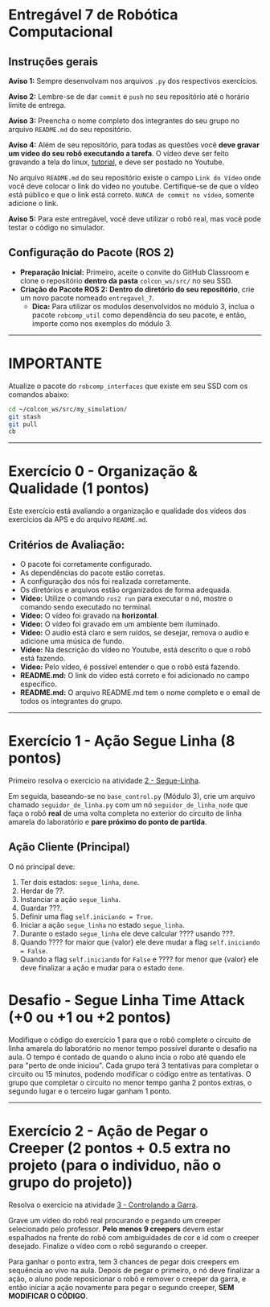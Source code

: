# Entregável 7 de Robótica Computacional

## Instruções gerais

**Aviso 1:** Sempre desenvolvam nos arquivos `.py` dos respectivos exercícios.

**Aviso 2:** Lembre-se de dar `commit` e `push` no seu repositório até o horário limite de entrega.

**Aviso 3:** Preencha o nome completo dos integrantes do seu grupo no arquivo `README.md` do seu repositório.

**Aviso 4:** Além de seu repositório, para todas as questões você **deve gravar um vídeo do seu robô executando a tarefa**. O vídeo deve ser feito gravando a tela do linux, [tutorial](https://insper.github.io/robotica-computacional/screen_record/), e deve ser postado no Youtube. 

No arquivo `README.md` do seu repositório existe o campo `Link do Vídeo` onde você deve colocar o link do video no youtube. Certifique-se de que o vídeo está público e que o link está correto. `NUNCA de commit no vídeo`, somente adicione o link.

**Aviso 5:** Para este entregável, você deve utilizar o robô real, mas você pode testar o código no simulador.

## Configuração do Pacote (ROS 2)

- **Preparação Inicial:** Primeiro, aceite o convite do GitHub Classroom e clone o repositório **dentro da pasta** `colcon_ws/src/` no seu SSD.
- **Criação do Pacote ROS 2:** **Dentro do diretório do seu repositório**, crie um novo pacote nomeado `entregavel_7`.
    - **Dica:** Para utilizar os modulos desenvolvidos no módulo 3, inclua o pacote `robcomp_util` como dependência do seu pacote, e então, importe como nos exemplos do módulo 3.

____________________________________________________________________
# **IMPORTANTE**
Atualize o pacote do `robcomp_interfaces` que existe em seu SSD com os comandos abaixo:
```bash
cd ~/colcon_ws/src/my_simulation/
git stash
git pull
cb
```
____________________________________________________________________

# Exercício 0 - Organização & Qualidade (1 pontos)
Este exercício está avaliando a organização e qualidade dos vídeos dos exercícios da APS e do arquivo `README.md`.

## Critérios de Avaliação:
* O pacote foi corretamente configurado.
* As dependências do pacote estão corretas.
* A configuração dos nós foi realizada corretamente.
* Os diretórios e arquivos estão organizados de forma adequada.
* **Vídeo:** Utilize o comando `ros2 run` para executar o nó, mostre o comando sendo executado no terminal.
* **Vídeo:** O vídeo foi gravado na **horizontal**.
* **Vídeo:** O vídeo foi gravado em um ambiente bem iluminado.
* **Vídeo:** O audio está claro e sem ruídos, se desejar, remova o audio e adicione uma música de fundo.
* **Vídeo:** Na descrição do vídeo no Youtube, está descrito o que o robô está fazendo.
* **Vídeo:** Pelo vídeo, é possível entender o que o robô está fazendo.
* **README.md:** O link do vídeo está correto e foi adicionado no campo específico.
* **README.md:** O arquivo README.md tem o nome completo e o email de todos os integrantes do grupo.

---

# Exercício 1 - Ação Segue Linha (8 pontos)
Primeiro resolva o exercicio na atividade [2 - Segue-Linha](https://insper.github.io/robotica-computacional/modulos/07-controle/atividades/2-seguelinha-proporcional/).

Em seguida, baseando-se no `base_control.py` (Módulo 3), crie um arquivo chamado `seguidor_de_linha.py` com um nó `seguidor_de_linha_node` que faça o robô **real** de uma volta completa no exterior do circuito de linha amarela do laboratório e **pare próximo do ponto de partida**.

## Ação Cliente (Principal)

O nó principal deve:

1. Ter dois estados: `segue_linha`, `done`.
2. Herdar de ??.
3. Instanciar a ação `segue_linha`.
4. Guardar ???.
5. Definir uma flag `self.iniciando = True`.
6. Iniciar a ação `segue_linha` no estado `segue_linha`.
7. Durante o estado `segue_linha` ele deve calcular ???? usando ???.
8. Quando ???? for maior que {valor} ele deve mudar a flag `self.iniciando = False`.
9. Quando a flag `self.iniciando` for `False` e ???? for menor que {valor} ele deve finalizar a ação e mudar para o estado `done`. 

# Desafio - Segue Linha Time Attack (+0 ou +1 ou +2 pontos)
Modifique o código do exercício 1 para que o robô complete o circuito de linha amarela do laboratório no menor tempo possível durante o desafio na aula. O tempo é contado de quando o aluno incia o robo até quando ele para "perto de onde iniciou". Cada grupo terá 3 tentativas para completar o circuito ou 15 minutos, podendo modificar o código entre as tentativas. O grupo que completar o circuito no menor tempo ganha 2 pontos extras, o segundo lugar e o terceiro lugar ganham 1 ponto.

---
# Exercício 2 - Ação de Pegar o Creeper (2 pontos + 0.5 extra no projeto (para o individuo, não o grupo do projeto))

Resolva o exercicio na atividade [3 - Controlando a Garra](https://insper.github.io/robotica-computacional/modulos/07-controle/atividades/3-garra/).

Grave um vídeo do robô real procurando e pegando um creeper selecionado pelo professor. **Pelo menos 9 creepers** devem estar espalhados na frente do robô com ambiguidades de cor e id com o creeper desejado. Finalize o vídeo com o robô segurando o creeper.

Para ganhar o ponto extra, tem 3 chances de pegar dois creepers em sequência ao vivo na aula. Depois de pegar o primeiro, o nó deve finalizar a ação, o aluno pode reposicionar o robô e remover o creeper da garra, e então iniciar a ação novamente para pegar o segundo creeper, **SEM MODIFICAR O CÓDIGO**.